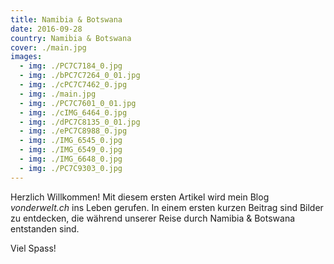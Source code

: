 ```yaml
---
title: Namibia & Botswana
date: 2016-09-28
country: Namibia & Botswana
cover: ./main.jpg
images:
  - img: ./PC7C7184_0.jpg
  - img: ./bPC7C7264_0_01.jpg
  - img: ./cPC7C7462_0.jpg
  - img: ./main.jpg
  - img: ./PC7C7601_0_01.jpg
  - img: ./cIMG_6464_0.jpg
  - img: ./dPC7C8135_0_01.jpg
  - img: ./ePC7C8988_0.jpg
  - img: ./IMG_6545_0.jpg
  - img: ./IMG_6549_0.jpg
  - img: ./IMG_6648_0.jpg
  - img: ./PC7C9303_0.jpg
---
```


Herzlich Willkommen! Mit diesem ersten Artikel wird mein Blog _vonderwelt.ch_ ins Leben gerufen.
In einem ersten kurzen Beitrag sind Bilder zu entdecken, die während unserer Reise durch Namibia & Botswana entstanden sind.

Viel Spass!
